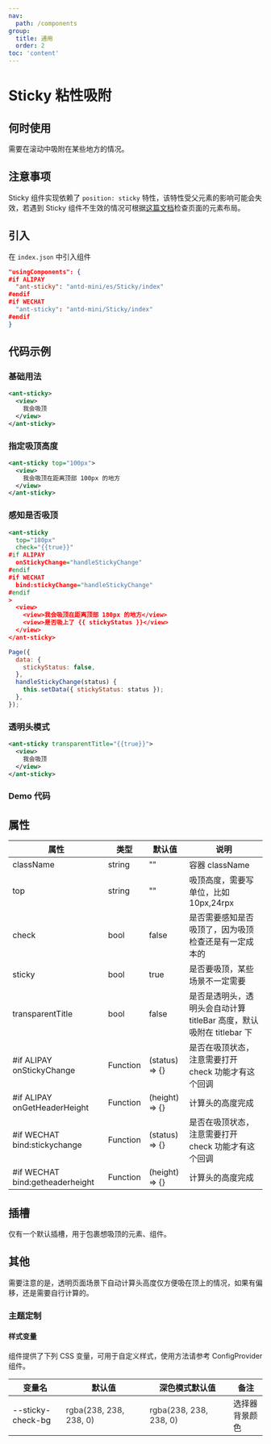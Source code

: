 ```yaml
---
nav:
  path: /components
group:
  title: 通用
  order: 2
toc: 'content'
---
```


# Sticky 粘性吸附

## 何时使用

需要在滚动中吸附在某些地方的情况。

## 注意事项

Sticky 组件实现依赖了 `position: sticky` 特性，该特性受父元素的影响可能会失效，若遇到 Sticky 组件不生效的情况可根据[这篇文档](https://developer.mozilla.org/en-US/docs/Web/CSS/position)检查页面的元素布局。

## 引入

在 `index.json` 中引入组件

```json
"usingComponents": {
#if ALIPAY
  "ant-sticky": "antd-mini/es/Sticky/index"
#endif
#if WECHAT
  "ant-sticky": "antd-mini/Sticky/index"
#endif
}
```

## 代码示例

### 基础用法

```xml
<ant-sticky>
  <view>
    我会吸顶
  </view>
</ant-sticky>
```

### 指定吸顶高度

```xml
<ant-sticky top="100px">
  <view>
    我会吸顶在距离顶部 100px 的地方
  </view>
</ant-sticky>
```

### 感知是否吸顶

```xml
<ant-sticky
  top="180px"
  check="{{true}}"
#if ALIPAY
  onStickyChange="handleStickyChange"
#endif
#if WECHAT
  bind:stickyChange="handleStickyChange"
#endif
>
  <view>
    <view>我会吸顶在距离顶部 180px 的地方</view>
    <view>是否吸上了 {{ stickyStatus }}</view>
  </view>
</ant-sticky>
```

```js
Page({
  data: {
    stickyStatus: false,
  },
  handleStickyChange(status) {
    this.setData({ stickyStatus: status });
  },
});
```

### 透明头模式

```xml
<ant-sticky transparentTitle="{{true}}">
  <view>
    我会吸顶
  </view>
</ant-sticky>
```

### Demo 代码

<code src="../../demo/pages/Sticky/index"></code>

## 属性

| 属性                            | 类型     | 默认值         | 说明                                                                 |
| ------------------------------- | -------- | -------------- | -------------------------------------------------------------------- |
| className                       | string   | ""             | 容器 className                                                       |
| top                             | string   | ""             | 吸顶高度，需要写单位，比如 10px,24rpx                                |
| check                           | bool     | false          | 是否需要感知是否吸顶了，因为吸顶检查还是有一定成本的                 |
| sticky                          | bool     | true           | 是否要吸顶，某些场景不一定需要                                       |
| transparentTitle                | bool     | false          | 是否是透明头，透明头会自动计算 titleBar 高度，默认吸附在 titlebar 下 |
| #if ALIPAY onStickyChange       | Function | (status) => {} | 是否在吸顶状态，注意需要打开 check 功能才有这个回调                  |
| #if ALIPAY onGetHeaderHeight    | Function | (height) => {} | 计算头的高度完成                                                     |
| #if WECHAT bind:stickychange    | Function | (status) => {} | 是否在吸顶状态，注意需要打开 check 功能才有这个回调                  |
| #if WECHAT bind:getheaderheight | Function | (height) => {} | 计算头的高度完成                                                     |

## 插槽

仅有一个默认插槽，用于包裹想吸顶的元素、组件。

## 其他

需要注意的是，透明页面场景下自动计算头高度仅方便吸在顶上的情况，如果有偏移，还是需要自行计算的。

### 主题定制

#### 样式变量

组件提供了下列 CSS 变量，可用于自定义样式，使用方法请参考 ConfigProvider 组件。

| 变量名            | 默认值                                                                                                                         | 深色模式默认值                                                                                                                  | 备注           |
| ----------------- | ------------------------------------------------------------------------------------------------------------------------------ | ------------------------------------------------------------------------------------------------------------------------------- | -------------- |
| --sticky-check-bg | <div style="width: 150px; height: 40px; background-color:rgba(238, 238, 238, 0); color: #333333;">rgba(238, 238, 238, 0)</div> | <div style="width: 150px; height: 40px; background-color: rgba(238, 238, 238, 0); color: #333333;">rgba(238, 238, 238, 0)</div> | 选择器背景颜色 |
